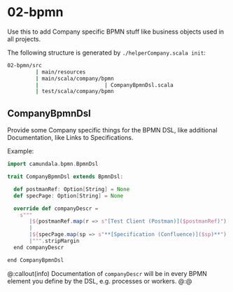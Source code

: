 # 02-bpmn

Use this to add Company specific BPMN stuff like business objects used in all projects.

The following structure is generated by `./helperCompany.scala init`:

```bash
02-bpmn/src
         | main/resources
         | main/scala/company/bpmn
         |                     | CompanyBpmnDsl.scala          
         | test/scala/company/bpmn       
```

## CompanyBpmnDsl

Provide some Company specific things for the BPMN DSL, like additional Documentation, like Links to Specifications.

Example:

```scala mdoc
import camundala.bpmn.BpmnDsl

trait CompanyBpmnDsl extends BpmnDsl:

  def postmanRef: Option[String] = None
  def specPage: Option[String] = None

  override def companyDescr =
    s"""
       |${postmanRef.map(r => s"[Test Client (Postman)]($postmanRef)").mkString}
       |
       |${specPage.map(sp => s"**[Specification (Confluence)]($sp)**").mkString}
       |""".stripMargin
  end companyDescr

end CompanyBpmnDsl
```

@:callout(info)
Documentation of `companyDescr` will be in every BPMN element you define by the DSL, e.g. processes or workers.
@:@
